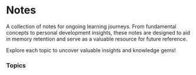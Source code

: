# Notes

A collection of notes for ongoing learning journeys. From fundamental concepts to personal development insights, these notes are designed to aid in memory retention and serve as a valuable resource for future reference.

Explore each topic to uncover valuable insights and knowledge gems!

### Topics

